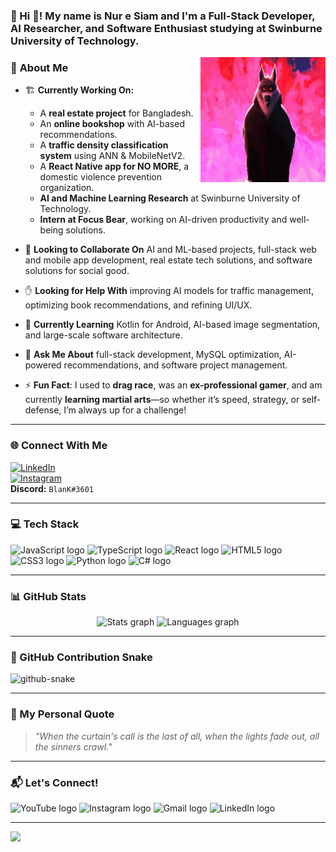 ### **🌟 Hi 👋! My name is Nur e Siam and I'm a Full-Stack Developer, AI Researcher, and Software Enthusiast studying at Swinburne University of Technology.**

<img align="right" src="https://raw.githubusercontent.com/Siam344/Nur-E-Siam/main/icegif.gif" width="200" height="200">

### 🚀 **About Me**
- 🏗 **Currently Working On:**  
  - A **real estate project** for Bangladesh.  
  - An **online bookshop** with AI-based recommendations.  
  - A **traffic density classification system** using ANN & MobileNetV2.  
  - A **React Native app for NO MORE**, a domestic violence prevention organization.  
  - **AI and Machine Learning Research** at Swinburne University of Technology.  
  - **Intern at Focus Bear**, working on AI-driven productivity and well-being solutions.  

- 🤝 **Looking to Collaborate On** AI and ML-based projects, full-stack web and mobile app development, real estate tech solutions, and software solutions for social good.  
- ✋ **Looking for Help With** improving AI models for traffic management, optimizing book recommendations, and refining UI/UX.  
- 🌱 **Currently Learning** Kotlin for Android, AI-based image segmentation, and large-scale software architecture.  
- 💬 **Ask Me About** full-stack development, MySQL optimization, AI-powered recommendations, and software project management.  
- ⚡ **Fun Fact**: I used to **drag race**, was an **ex-professional gamer**, and am currently **learning martial arts**—so whether it’s speed, strategy, or self-defense, I’m always up for a challenge!  

---

### **🌐 Connect With Me**  
[![LinkedIn](https://img.shields.io/badge/LinkedIn-%230077B5.svg?logo=linkedin&logoColor=white)](https://www.linkedin.com/in/siamenur/)  
[![Instagram](https://img.shields.io/badge/Instagram-%23E4405F.svg?logo=Instagram&logoColor=white)](https://www.instagram.com/its_siam_/)  
**Discord:** `BlanK#3601`

---

### **💻 Tech Stack**
<div align="left">
  <img src="https://cdn.jsdelivr.net/gh/devicons/devicon/icons/javascript/javascript-original.svg" height="30" alt="JavaScript logo"  />
  <img src="https://cdn.jsdelivr.net/gh/devicons/devicon/icons/typescript/typescript-original.svg" height="30" alt="TypeScript logo"  />
  <img src="https://cdn.jsdelivr.net/gh/devicons/devicon/icons/react/react-original.svg" height="30" alt="React logo"  />
  <img src="https://cdn.jsdelivr.net/gh/devicons/devicon/icons/html5/html5-original.svg" height="30" alt="HTML5 logo"  />
  <img src="https://cdn.jsdelivr.net/gh/devicons/devicon/icons/css3/css3-original.svg" height="30" alt="CSS3 logo"  />
  <img src="https://cdn.jsdelivr.net/gh/devicons/devicon/icons/python/python-original.svg" height="30" alt="Python logo"  />
  <img src="https://cdn.jsdelivr.net/gh/devicons/devicon/icons/csharp/csharp-original.svg" height="30" alt="C# logo"  />
</div>

---

### **📊 GitHub Stats**
<div align="center">
  <img src="https://github-readme-stats.vercel.app/api?username=Siam344&theme=dark&hide_border=false&include_all_commits=false&count_private=false" height="150" alt="Stats graph" />
  <img src="https://github-readme-stats.vercel.app/api/top-langs/?username=Siam344&theme=dark&hide_border=false&include_all_commits=false&count_private=false&layout=compact" height="150" alt="Languages graph" />
</div>

---

### **🐍 GitHub Contribution Snake**
<picture>
  <source media="(prefers-color-scheme: dark)" srcset="https://raw.githubusercontent.com/tobiasmeyhoefer/tobiasmeyhoefer/output/github-snake-dark.svg" />
  <source media="(prefers-color-scheme: light)" srcset="https://raw.githubusercontent.com/tobiasmeyhoefer/tobiasmeyhoefer/output/github-snake.svg" />
  <img alt="github-snake" src="https://raw.githubusercontent.com/tobiasmeyhoefer/tobiasmeyhoefer/output/github-snake.svg" />
</picture>

---

### **💭 My Personal Quote**
> *"When the curtain's call is the last of all, when the lights fade out, all the sinners crawl."*  

---

### **📬 Let's Connect!**
<div align="left">
  <img src="https://img.shields.io/static/v1?message=YouTube&logo=youtube&label=&color=FF0000&logoColor=white&labelColor=&style=for-the-badge" height="35" alt="YouTube logo"  />
  <img src="https://img.shields.io/static/v1?message=Instagram&logo=instagram&label=&color=E4405F&logoColor=white&labelColor=&style=for-the-badge" height="35" alt="Instagram logo"  />
  <img src="https://img.shields.io/static/v1?message=Gmail&logo=gmail&label=&color=D14836&logoColor=white&labelColor=&style=for-the-badge" height="35" alt="Gmail logo"  />
  <img src="https://img.shields.io/static/v1?message=LinkedIn&logo=linkedin&label=&color=0077B5&logoColor=white&labelColor=&style=for-the-badge" height="35" alt="LinkedIn logo"  />
</div>

---

[![](https://visitcount.itsvg.in/api?id=Siam344&icon=4&color=0)](https://visitcount.itsvg.in)
